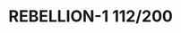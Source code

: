 # REBELLION-1                                                                                                           112/200
